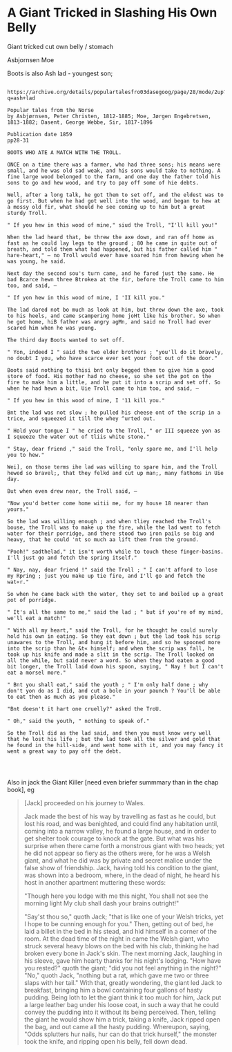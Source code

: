# A Giant Tricked in Slashing His Own Belly



Giant tricked cut own belly / stomach

Asbjornsen Moe

Boots is also Ash lad - youngest son; 

```{admonition} Boots who at a Match With a Troll, Asbjørnsen and Moe, 1859

https://archive.org/details/populartalesfro03dasegoog/page/28/mode/2up?q=ash+lad

Popular tales from the Norse
by Asbjørnsen, Peter Christen, 1812-1885; Moe, Jørgen Engebretsen, 1813-1882; Dasent, George Webbe, Sir, 1817-1896

Publication date 1859
pp28-31

BOOTS WHO ATE A MATCH WITH THE TROLL.

ONCE on a time there was a farmer, who had three sons; his means were small, and he was old sad weak, and his sons would take to nothing. A fine large wood belonged to the farm, and one day the father told his sons to go and hew wood, and try to pay off some of hie debts.

Well, after a long talk, he got them to set off, and the eldest was to go first. But when he had got well into the wood, and began to hew at a mossy old fir, what should he see coming up to him but a great sturdy Troll.

" If you hew in this wood of mine," siud the Troll, "I'll kill you!"

When the lad heard that, be threw the axe down, and ran off home as fast as he could lay legs to the ground ; 80 he came in quite out of breath, and told them what had happened, but his father called him " hare-heart," — no Troll would ever have soared him from hewing when he was young, he said.

Next day the second sou's turn came, and he fared just the same. He bad Bcarce hewn three Btrokea at the fir, before the Troll came to him too, and said, —

" If yon hew in this wood of mine, I 'II kill you."

The lad dared not bo much as look at him, but threw down the axe, took to his heels, and came scampering home joHt like his brother. So when he got home, hiB father was angry agMn, and said no Troll had ever scared him when he was young.

The third day Boots wanted to set off.

" Yon, indeed I " said the two elder brothers ; "you'll do it bravely, no doubt I you, who have scarce ever set your foot out of the door."

Boots said nothing to thisi bnt only begged them to give him a good store of food. His mother had no cheese, so she set the pot on the fire to make him a little, and he put it into a scrip and set off. So when he had hewn a bit, Uie Troll came to him too, and said, —

" If you hew in this wood of mine, I '11 kill you."

Bnt the lad was not slow ; he pulled his cheese ont of the scrip in a trice, and squeezed it till the whey ^urted out.

" Hold your tongue I " he cried to the Troll, " or III squeeze yon as I squeeze the water out of tliis white stone."

" Stay, dear friend ," said the Troll, "only spare me, and I'll help you to hew."

Wei], on those terms ihe lad was willing to spare him, and the Troll hewed so bravel;, that they felkd and cut up man;, many fathoms in Uie day.

But when even drew near, the Troll said, —

"Now you'd better come home witii me, for my house 18 nearer than yours."

So the lad was willing enough ; and when tliey reached the Troll's bouse, the Troll was to make up the fire, while the lad went to fetch water for their porridge, and there stood two iron pails so big and heavy, that he could 'nt so much aa lift them from the ground.

"Pooh!" sadthelad," it isn't worth while to touch these finger-basins. I'll just go and fetch the spring itself."

" Nay, nay, dear friend !" said the Troll ; " I can't afford to lose my Rpring ; just you make up tie fire, and I'll go and fetch the wat«r."

So when he came back with the water, they set to and boiled up a great pot of porridge.

" It's all the same to me," said the lad ; " but if you're of my mind, we'll eat a match!"

" With all my heart," said the Troll, for he thought he could surely hold his own in eating. So they eat down ; but the lad took his scrip unawares to the Troll, and hung it before him, and so he spooned more into the scrip than he &t« himself; and when the scrip was fall, he took up his knife and made a slit in the scrip. The Troll looked on all the while, but said never a word. So when they had eaten a good bit longer, the Troll laid down his spoon, saying, " Nay ! but I can't eat a morsel more."

" Bnt you shall eat," said the youth ; " I'm only half done ; why don't yon do as I did, and cut a bole in your paunch ? You'll be able to eat then as much as you please."

"Bnt doesn't it hart one cruelly?" asked the TroU.

" Oh," said the youth, " nothing to speak of."

So the Troll did as the lad said, and then you must know very well that he lost his life ; but the lad took all the silver and gold that he found in the hill-side, and went home with it, and you may fancy it went a great way to pay off the debt.




```

Also in jack the Giant Killer [need even briefer summmary than in the chap book], eg

> [Jack] proceeded on his journey to Wales.
>
> Jack made the best of his way by travelling as fast as he could, but lost his road, and was benighted, and could find any habitation until, coming into a narrow valley, he found a large house, and in order to get shelter took courage to knock at the gate. But what was his surprise when there came forth a monstrous giant with two heads; yet he did not appear so fiery as the others were, for he was a Welsh giant, and what he did was by private and secret malice under the false show of friendship. Jack, having told his condition to the giant, was shown into a bedroom, where, in the dead of night, he heard his host in another apartment muttering these words:
>
>  "Though here you lodge with me this night,
> You shall not see the morning light
>  My club shall dash your brains outright!"
>
> "Say'st thou so," quoth Jack; "that is like one of your Welsh tricks, yet I hope to be cunning enough for you." Then, getting out of bed, he laid a billet in the bed in his stead, and hid himself in a corner of the room. At the dead time of the night in came the Welsh giant, who struck several heavy blows on the bed with his club, thinking he had broken every bone in Jack's skin. The next morning Jack, laughing in his sleeve, gave him hearty thanks for his night's lodging. "How have you rested?" quoth the giant; "did you not feel anything in the night?" "No," quoth Jack, "nothing but a rat, which gave me two or three slaps with her tail." With that, greatly wondering, the giant led Jack to breakfast, bringing him a bowl containing four gallons of hasty pudding. Being loth to let the giant think it too much for him, Jack put a large leather bag under his loose coat, in such a way that he could convey the pudding into it without its being perceived. Then, telling the giant he would show him a trick, taking a knife, Jack ripped open the bag, and out came all the hasty pudding. Whereupon, saying, "Odds splutters hur nails, hur can do that trick hurself," the monster took the knife, and ripping open his belly, fell down dead.